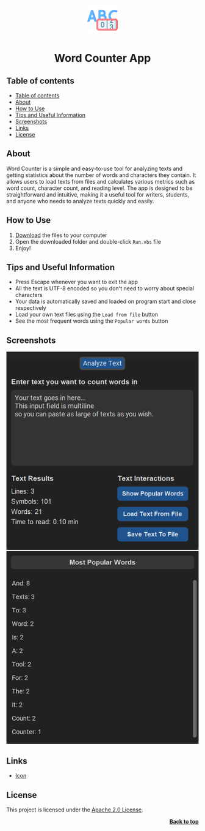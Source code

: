 <a name="readme-top"></a>

<div align="center">
  <a href="https://github.com/seesmof/">
    <img src="./public/logo.png" alt="Logo" height="80">
  </a>

<h1 align="center">Word Counter App</h1>
</div>

## Table of contents

- [Table of contents](#table-of-contents)
- [About](#about)
- [How to Use](#how-to-use)
- [Tips and Useful Information](#tips-and-useful-information)
- [Screenshots](#screenshots)
- [Links](#links)
- [License](#license)

## About

Word Counter is a simple and easy-to-use tool for analyzing texts and getting statistics about the number of words and characters they contain. It allows users to load texts from files and calculates various metrics such as word count, character count, and reading level. The app is designed to be straightforward and intuitive, making it a useful tool for writers, students, and anyone who needs to analyze texts quickly and easily.

## How to Use

1. [Download](https://github.com/seesmof/word-counter-app/archive/refs/tags/v1.0.0.zip) the files to your computer
2. Open the downloaded folder and double-click `Run.vbs` file
3. Enjoy!

## Tips and Useful Information

- Press Escape whenever you want to exit the app
- All the text is UTF-8 encoded so you don't need to worry about special characters
- Your data is automatically saved and loaded on program start and close respectively
- Load your own text files using the `Load from file` button
- See the most frequent words using the `Popular words` button

## Screenshots

![Main App Tab](./public/app-screenshots/main-tab.png)
![Popular Words Window](./public/app-screenshots/popular-words-view.png)

## Links

- [Icon](https://www.flaticon.com/)

## License

This project is licensed under the [Apache 2.0 License](./LICENSE).

<p align="right"><a href="#readme-top"><strong>Back to top</strong></a></p>
